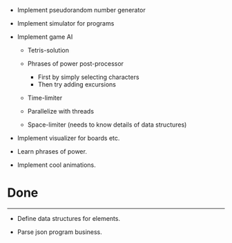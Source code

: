 
- Implement pseudorandom number generator

- Implement simulator for programs

- Implement game AI

    * Tetris-solution
    * Phrases of power post-processor

        - First by simply selecting characters
        - Then try adding excursions

    * Time-limiter
    * Parallelize with threads
    * Space-limiter (needs to know details of data structures)

- Implement visualizer for boards etc.

- Learn phrases of power.

- Implement cool animations.


# Done
---
- Define data structures for elements.

- Parse json program business.
